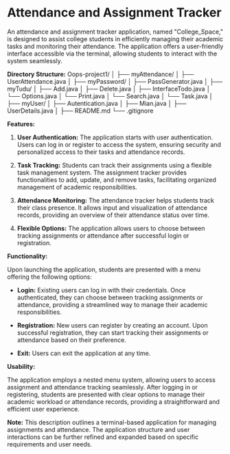 
# Attendance and Assignment Tracker 

An attendance and assignment tracker application, named "College_Space," is designed to assist college students in efficiently managing their academic tasks and monitoring their attendance. The application offers a user-friendly interface accessible via the terminal, allowing students to interact with the system seamlessly.

**Directory Structure:**
Oops-project1/
│
├── myAttendance/
│   ├── UserAttendance.java
│
├── myPassword/
│   ├── PassGenerator.java
│
├── myTudu/
│   ├── Add.java
│   ├── Delete.java
│   ├── InterfaceTodo.java
│   └── Options.java
│   └── Print.java
│   └── Search.java
│   └── Task.java
│
├── myUser/
│   ├── Autentication.java
│   ├── Mian.java
│   ├── UserDetails.java
│
├── README.md
└── .gitignore

**Features:**

1. **User Authentication:** The application starts with user authentication. Users can log in or register to access the system, ensuring security and personalized access to their tasks and attendance records.

2. **Task Tracking:** Students can track their assignments using a flexible task management system. The assignment tracker provides functionalities to add, update, and remove tasks, facilitating organized management of academic responsibilities.

3. **Attendance Monitoring:** The attendance tracker helps students track their class presence. It allows input and visualization of attendance records, providing an overview of their attendance status over time.

4. **Flexible Options:** The application allows users to choose between tracking assignments or attendance after successful login or registration.

**Functionality:**

Upon launching the application, students are presented with a menu offering the following options:

- **Login:** Existing users can log in with their credentials. Once authenticated, they can choose between tracking assignments or attendance, providing a streamlined way to manage their academic responsibilities.

- **Registration:** New users can register by creating an account. Upon successful registration, they can start tracking their assignments or attendance based on their preference.

- **Exit:** Users can exit the application at any time.

**Usability:**

The application employs a nested menu system, allowing users to access assignment and attendance tracking seamlessly. After logging in or registering, students are presented with clear options to manage their academic workload or attendance records, providing a straightforward and efficient user experience.

**Note:** This description outlines a terminal-based application for managing assignments and attendance. The application structure and user interactions can be further refined and expanded based on specific requirements and user needs.
